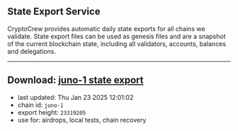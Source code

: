 ## State Export Service
CryptoCrew provides automatic daily state exports for all chains we validate. State export files can be used as genesis files and are a snapshot of the current blockchain state, including all validators, accounts, balances and delegations.

---
**Download: [juno-1 state export](https://dl-eu2.ccvalidators.com/SERVICE/juno/juno-1_export_23319205.json)**
---

- last updated: Thu Jan 23 2025 12:01:02
- chain id: `juno-1`
- export height: `23319205`
- use for: airdrops, local tests, chain recovery
